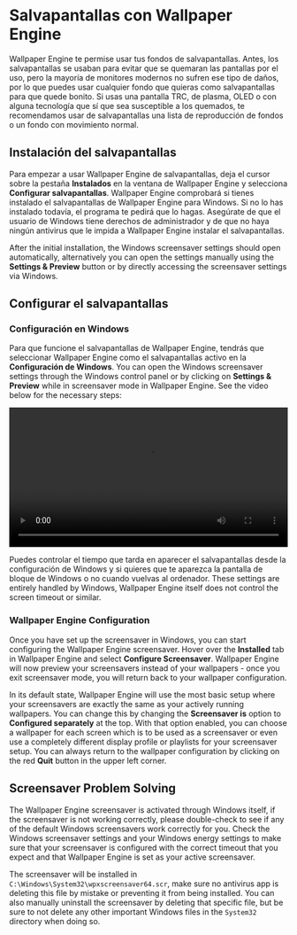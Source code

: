 # Salvapantallas con Wallpaper Engine

Wallpaper Engine te permise usar tus fondos de salvapantallas. Antes, los salvapantallas se usaban para evitar que se quemaran las pantallas por el uso, pero la mayoría de monitores modernos no sufren ese tipo de daños, por lo que puedes usar cualquier fondo que quieras como salvapantallas para que quede bonito. Si usas una pantalla TRC, de plasma, OLED o con alguna tecnología que sí que sea susceptible a los quemados, te recomendamos usar de salvapantallas una lista de reproducción de fondos o un fondo con movimiento normal.

## Instalación del salvapantallas

Para empezar a usar Wallpaper Engine de salvapantallas, deja el cursor sobre la pestaña **Instalados** en la ventana de Wallpaper Engine y selecciona **Configurar salvapantallas**. Wallpaper Engine comprobará si tienes instalado el salvapantallas de Wallpaper Engine para Windows. Si no lo has instalado todavía, el programa te pedirá que lo hagas. Asegúrate de que el usuario de Windows tiene derechos de administrador y de que no haya ningún antivirus que le impida a Wallpaper Engine instalar el salvapantallas.

After the initial installation, the Windows screensaver settings should open automatically, alternatively you can open the settings manually using the **Settings & Preview** button or by directly accessing the screensaver settings via Windows.

## Configurar el salvapantallas

### Configuración en Windows

Para que funcione el salvapantallas de Wallpaper Engine, tendrás que seleccionar Wallpaper Engine como el salvapantallas activo en la **Configuración de Windows**. You can open the Windows screensaver settings through the Windows control panel or by clicking on **Settings & Preview** while in screensaver mode in Wallpaper Engine. See the video below for the necessary steps:

<video width="100%" controls autoplay loop>
  <source src="/videos/screensaver_setup.mp4" type="video/mp4">
  Your browser does not support the video tag.
</video>

Puedes controlar el tiempo que tarda en aparecer el salvapantallas desde la configuración de Windows y si quieres que te aparezca la pantalla de bloque de Windows o no cuando vuelvas al ordenador. These settings are entirely handled by Windows, Wallpaper Engine itself does not control the screen timeout or similar.

### Wallpaper Engine Configuration

Once you have set up the screensaver in Windows, you can start configuring the Wallpaper Engine screensaver. Hover over the **Installed** tab in Wallpaper Engine and select **Configure Screensaver**. Wallpaper Engine will now preview your screensavers instead of your wallpapers - once you exit screensaver mode, you will return back to your wallpaper configuration.

In its default state, Wallpaper Engine will use the most basic setup where your screensavers are exactly the same as your actively running wallpapers. You can change this by changing the **Screensaver is** option to **Configured separately** at the top. With that option enabled, you can choose a wallpaper for each screen which is to be used as a screensaver or even use a completely different display profile or playlists for your screensaver setup. You can always return to the wallpaper configuration by clicking on the red **Quit** button in the upper left corner.

## Screensaver Problem Solving

The Wallpaper Engine screensaver is activated through Windows itself, if the screensaver is not working correctly, please double-check to see if any of the default Windows screensavers work correctly for you. Check the Windows screensaver settings and your Windows energy settings to make sure that your screensaver is configured with the correct timeout that you expect and that Wallpaper Engine is set as your active screensaver.

The screensaver will be installed in `C:\Windows\System32\wpxscreensaver64.scr`, make sure no antivirus app is deleting this file by mistake or preventing it from being installed. You can also manually uninstall the screensaver by deleting that specific file, but be sure to not delete any other important Windows files in the `System32` directory when doing so.